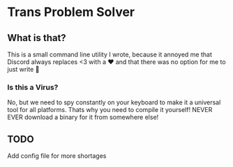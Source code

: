 # Trans Problem Solver
## What is that?
This is a small command line utility I wrote, because it annoyed me that Discord always replaces <3 with a ❤
and that there was no option for me to just write 💜
### Is this a Virus?
No, but we need to spy constantly on your keyboard to make it a universal tool for all platforms. Thats why you need to compile it yourself! NEVER EVER download a binary for it from somewhere else!
## TODO
Add config file for more shortages
